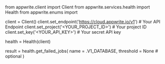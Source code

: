 from appwrite.client import Client
from appwrite.services.health import Health
from appwrite.enums import 

client = Client()
client.set_endpoint('https://cloud.appwrite.io/v1') # Your API Endpoint
client.set_project('<YOUR_PROJECT_ID>') # Your project ID
client.set_key('<YOUR_API_KEY>') # Your secret API key

health = Health(client)

result = health.get_failed_jobs(
    name = .V1_DATABASE,
    threshold = None # optional
)
